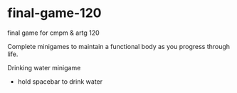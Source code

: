 # final-game-120

final game for cmpm &amp; artg 120

Complete minigames to maintain a functional body as you progress through life.


Drinking water minigame
  - hold spacebar to drink water

